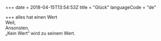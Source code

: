 +++
date = 2018-04-15T13:54:53Z
title = "Glück"
languageCode = "de"

+++ 
alles hat einen Wert   
Weil,   
Ansonsten,     
„Kein Wert“ wird zu seinem Wert.